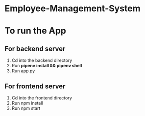 # Employee-Management-System

# To run the App
## For backend server
1. Cd into the backend directory
2. Run **pipenv install && pipenv shell**
3. Run app.py


## For frontend server
1. Cd into the frontend directory
2. Run npm install
3. Run npm start
